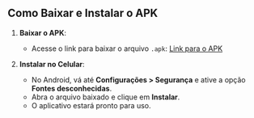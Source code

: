 ## Como Baixar e Instalar o APK

1. **Baixar o APK**:
   - Acesse o link para baixar o arquivo `.apk`:
     [Link para o APK](https://expo.dev/artifacts/eas/qCqH94iLonf5rY5C6WpbcR.apk)

2. **Instalar no Celular**:
   - No Android, vá até **Configurações > Segurança** e ative a opção **Fontes desconhecidas**.
   - Abra o arquivo baixado e clique em **Instalar**.
   - O aplicativo estará pronto para uso.
